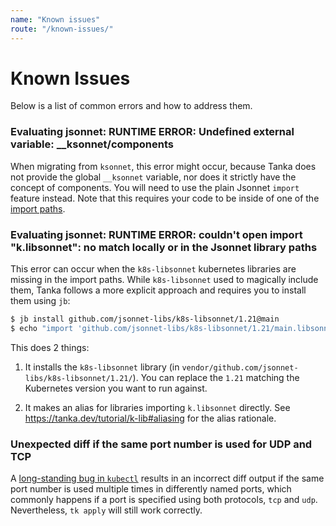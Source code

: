 ```yaml
---
name: "Known issues"
route: "/known-issues/"
---
```


# Known Issues

Below is a list of common errors and how to address them.

### Evaluating jsonnet: RUNTIME ERROR: Undefined external variable: \_\_ksonnet/components

When migrating from `ksonnet`, this error might occur, because Tanka does not
provide the global `__ksonnet` variable, nor does it strictly have the concept
of components.
You will need to use the plain Jsonnet `import` feature instead. Note that this
requires your code to be inside of one of the
[import paths](directory-structure/#import-paths).

### Evaluating jsonnet: RUNTIME ERROR: couldn't open import "k.libsonnet": no match locally or in the Jsonnet library paths

This error can occur when the `k8s-libsonnet` kubernetes libraries are missing in the
import paths. While `k8s-libsonnet` used to magically include them, Tanka follows a
more explicit approach and requires you to install them using `jb`:

```bash
$ jb install github.com/jsonnet-libs/k8s-libsonnet/1.21@main
$ echo "import 'github.com/jsonnet-libs/k8s-libsonnet/1.21/main.libsonnet'" > lib/k.libsonnet
```

This does 2 things:

1) It installs the `k8s-libsonnet` library (in `vendor/github.com/jsonnet-libs/k8s-libsonnet/1.21/`).
You can replace the `1.21` matching the Kubernetes version you want to run against.

2) It makes an alias for libraries importing `k.libsonnet` directly. See
https://tanka.dev/tutorial/k-lib#aliasing for the alias rationale.

### Unexpected diff if the same port number is used for UDP and TCP

A
[long-standing bug in `kubectl`](https://github.com/kubernetes/kubernetes/issues/39188)
results in an incorrect diff output if the same port number is used multiple
times in differently named ports, which commonly happens if a port is specified
using both protocols, `tcp` and `udp`. Nevertheless, `tk apply` will still work
correctly.
